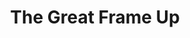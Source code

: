 ---
title: "The Great Frame Up"
url: /chicago/the-great-frame-up-south-blackstone-avenue/
shop: frame
---